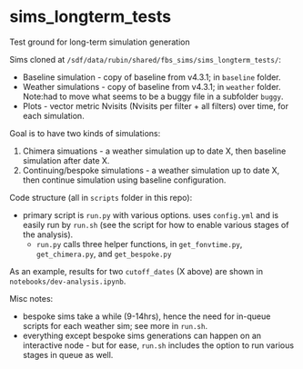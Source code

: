 # sims_longterm_tests
Test ground for long-term simulation generation

Sims cloned at `/sdf/data/rubin/shared/fbs_sims/sims_longterm_tests/`:
- Baseline simulation - copy of baseline from v4.3.1; in `baseline` folder.
- Weather simulations - copy of baseline from v4.3.1; in `weather` folder. Note:had to move what seems to be a buggy file in a subfolder `buggy`.
- Plots - vector metric Nvisits (Nvisits per filter + all filters) over time, for each simulation.

Goal is to have two kinds of simulations:
1. Chimera simuations -  a weather simulation up to date X, then baseline simulation after date X.
2. Continuing/bespoke simulations -  a weather simulation up to date X, then continue simulation using baseline configuration.

Code structure (all in `scripts` folder in this repo):
- primary script is `run.py` with various options. uses `config.yml` and is easily run by `run.sh` (see the script for how to enable various stages of the analysis).
    - `run.py` calls three helper functions, in `get_fonvtime.py`, `get_chimera.py`, and `get_bespoke.py`

As an example, results for two `cutoff_dates` (X above) are shown in `notebooks/dev-analysis.ipynb`.

Misc notes:
- bespoke sims take a while (9-14hrs), hence the need for in-queue scripts for each weather sim; see more in `run.sh`.
- everything except bespoke sims generations can happen on an interactive node - but for ease, `run.sh` includes the option to run various stages in queue as well.
